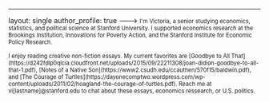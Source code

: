 ---
layout: single
author_profile: true
--->
<span style="font-size:0.8em;">
I'm Victoria, a senior studying economics, statistics, and political science at Stanford University. I supported economics research at the Brookings Institution, Innovations for Poverty Action, and the Stanford Institute for Economic Policy Research.<br>

<span style="font-size:0.8em;">
I enjoy reading creative non-fiction essays. My current favorites are [Goodbye to All That](https://d242fdlp0qlcia.cloudfront.net/uploads/2015/09/22211308/joan-didion-goodbye-to-all-that-1.pdf), [Notes of a Native Son](https://www2.csudh.edu/ccauthen/570f15/baldwin.pdf), and [The Courage of Turtles](https://dayonecomptwo.wordpress.com/wp-content/uploads/2011/02/hoagland-the-courage-of-turtles.pdf). Reach me at vi[lastname]@stanford.edu to chat about these essays, economics ressearch, or U.S. politics.
</span>
